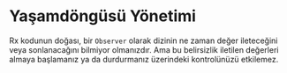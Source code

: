 # Yaşamdöngüsü Yönetimi

Rx kodunun doğası, bir `Observer` olarak dizinin ne zaman değer ileteceğini veya sonlanacağını bilmiyor olmanızdır. Ama bu belirsizlik iletilen değerleri almaya başlamanız ya da durdurmanız üzerindeki kontrolünüzü etkilemez.

